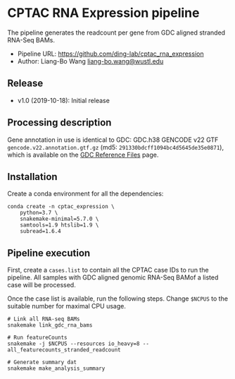 # CPTAC RNA Expression pipeline
The pipeline generates the readcount per gene from GDC aligned stranded RNA-Seq BAMs.

- Pipeline URL: <https://github.com/ding-lab/cptac_rna_expression>
- Author: Liang-Bo Wang <liang-bo.wang@wustl.edu>


## Release
- v1.0 (2019-10-18): Initial release


## Processing description
Gene annotation in use is identical to GDC: GDC.h38 GENCODE v22 GTF `gencode.v22.annotation.gtf.gz` (md5: `291330bdcff1094bc4d5645de35e0871`), which is available on the [GDC Reference Files] page.

[GDC Reference Files]: https://gdc.cancer.gov/about-data/data-harmonization-and-generation/gdc-reference-files


## Installation
Create a conda environment for all the dependencies:

    conda create -n cptac_expression \
        python=3.7 \
        snakemake-minimal=5.7.0 \
        samtools=1.9 htslib=1.9 \
        subread=1.6.4


## Pipeline execution
First, create a `cases.list` to contain all the CPTAC case IDs to run the
pipeline.  All samples with GDC aligned genomic RNA-Seq BAMof a listed case
will be processed.

Once the case list is available, run the following steps.  Change `$NCPUS` to
the suitable number for maximal CPU usage.

    # Link all RNA-seq BAMs
    snakemake link_gdc_rna_bams

    # Run featureCounts
    snakemake -j $NCPUS --resources io_heavy=8 -- all_featurecounts_stranded_readcount

    # Generate summary dat
    snakemake make_analysis_summary
